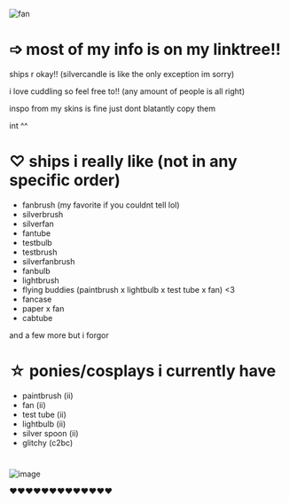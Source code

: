 ![fan](https://github.com/user-attachments/assets/5ddf6d92-6ac3-4afe-814b-93a41accee91)

# ➩ most of my info is on my linktree!!

ships r okay!! (silvercandle is like the only exception im sorry)

i love cuddling so feel free to!! (any amount of people is all right)

inspo from my skins is fine just dont blatantly copy them

int ^^

# ♡ ships i really like (not in any specific order)
- fanbrush (my favorite if you couldnt tell lol)
- silverbrush
- silverfan
- fantube
- testbulb
- testbrush
- silverfanbrush
- fanbulb
- lightbrush
- flying buddies (paintbrush x lightbulb x test tube x fan) <3
- fancase
- paper x fan
- cabtube

and a few more but i forgor

# ☆ ponies/cosplays i currently have
- paintbrush (ii)
- fan (ii)
- test tube (ii)
- lightbulb (ii)
- silver spoon (ii)
- glitchy (c2bc)
#

![image](https://github.com/user-attachments/assets/0d3e3501-8c4d-4ec1-9550-4426a033fc4c)

❤️❤️❤️❤️❤️❤️❤️❤️❤️❤️❤️❤️❤️

